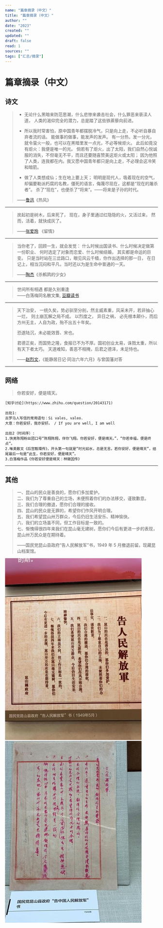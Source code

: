 ```yaml
---
name: "篇章摘录（中文）"
title: "篇章摘录（中文）"
author: ""
date: "2023"
created: ""
updated: ""
draft: false
read: 1
sources: ""
tags: ["汇总/摘录"]
---
```


# 篇章摘录（中文）

## 诗文

> - 无论什么黑暗来防范思潮，什么悲惨来袭击社会，什么罪恶来亵渎人道，
>   人类的渴仰完全的潜力，总是踏了这些铁蒺藜向前进。
>
> - 所以我时常害怕，原中国青年都摆脱冷气，只是向上走，不必听自暴自弃者流的话。
>   能做事的做事，能发声的发声。
>   有一分热，发一分光，就令萤火一般，也可以在黑暗里发一点光，不必等候炬火。
>   此后如竟没有炬火：我便是唯一的光。
>   倘若有了炬火，出了太阳，我们自然心悦诚服的消失，不但毫无不平，而且还要随喜赞美这炬火或太阳；
>   因为他照了人类，连我都在内。我又愿中国青年都只是向上走，不必理会这冷笑和暗箭。
>
> - 做了人类想成仙；生在地上要上天；
>   明明是现代人，吸着现在的空气，
>   却偏要勒派朽腐的名教，僵死的语言，侮蔑尽现在，这都是“现在的屠杀者”。
>   杀了“现在”，也便杀了“将来”。——将来是子孙的时代。
>
> ——[鲁迅](../wiki/鲁迅.md)《热风》

---

> 炭起初是树木，后来死了，
> 现在，身子里通过红隐隐的火，又活过来，
> 然而，活着，就快成灰了。
>
> ——[张爱玲](../wiki/张爱玲.md) 《留情》

---

> 当你老了，回顾一生，就会发觉：
> 什么时候出国读书、什么时候决定做第一份职业、
> 何时选定了对象而恋爱、什么时候结婚，
> 其实都是命运的巨变。
> 只是当时站在三岔路口，眼见风云千樯，你作出选择的那一日，
> 在日记上，相当沉闷和平凡，当时还以为是生命中普通的一天。
>
> ——[陶杰](../wiki/陶杰.md)《杀鹌鹑的少女》

---

> 世间所有相遇 都是久别重逢  
> ——白落梅同名散文集, [豆瓣读书](https://book.douban.com/subject/33462204/)

---

> 天下治安， 一统久矣，势必驯至分剖，然主威素重，风采未开，若非抽心一烂， 则土崩瓦解之局不成。
> 以烈度之， 异日之祸， 必先根本颠仆，而后方州无主，人自为政，殆不出五十年矣。
>
> 恐遂陆沉，未必能效晋、宋也。
>
> 君德正矣，而国势之隆，食报已不为不厚。国初创业太易，诛戮太重，所以有天下者太巧。
> 天道难知，善恶不相掩，后君之德泽，未足恃也。
>
> ——[赵烈文](../wiki/赵烈文.md)，《能静居日记·同治六年六月》与曾国藩对答

---

## 网络

> 你若安好，便是晴天。

```
[知乎讨论](https://www.zhihu.com/question/20143171)

出处1:
古罗马人写信的常用语句：Si vales, valeo.
大意：你若安好，我亦安好。 / If you are well, I am well

出处2（时间序）:
1.快男陈翔粉丝团口号“陈翔陈翔，伴你飞翔。你若安好，便是晴天。”，“你若幸福，便是终点”。
2.唯美散文《后宫甄環传》，开头第一句就是“时光如水，总是无言。若你安好，便是晴天”，结尾最后一句是“此生，你若安好，便是晴天”。
3.白落梅作品《你若安好便是晴天：林徽因传》
```

---

## 其他

> 一、昆山的民众是善良的，愿你们多加爱护。  
> 二、我们为了尊重自己的立场，未便照着你们的办法移交，谨致歉意。  
> 三、我们合理的撤退，愿你们合理的接收。  
> 四、昆山的民众是无罪的，希望你们作风开明合理。  
> 五、我们希望昆山卅万群众，今后仍旧生活安乐、精神愉快。  
> 六、我们的立场虽不同，但工作目标是一致的。  
> 七、惭愧得很四年来我们在昆山毫无建树，愿你们今后有更进一步的表现，昆山卅万民众是在期待着。  
> 
> ——国民党昆山县政府“告人民解放军”书，1949 年 5 月撤退前留。现藏昆山档案馆。

![](../assets/image/kunshan-0.jpg)
![](../assets/image/kunshan-1.jpg)
